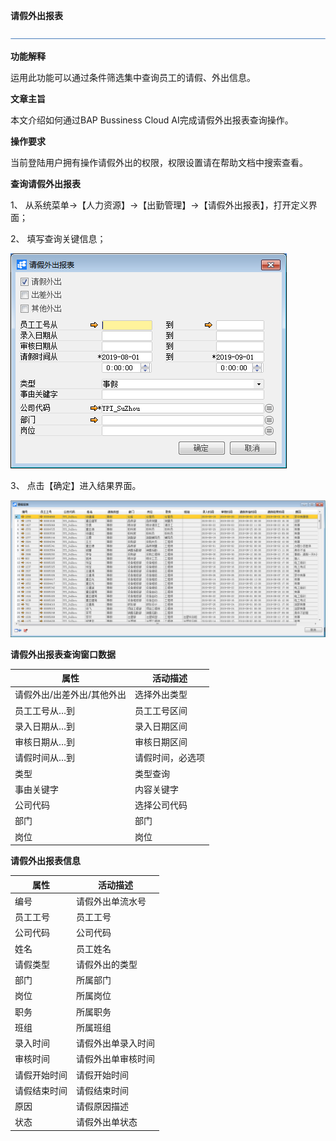 **请假外出报表**

 ![1574417197089](rlzy_cqgl_Images/common/headLine.png)

 

**功能解释**

运用此功能可以通过条件筛选集中查询员工的请假、外出信息。

**文章主旨**

本文介绍如何通过BAP Bussiness Cloud AI完成请假外出报表查询操作。

**操作要求**

当前登陆用户拥有操作请假外出的权限，权限设置请在帮助文档中搜索查看。

**查询请假外出报表**

1、 从系统菜单->【人力资源】->【出勤管理】->【请假外出报表】，打开定义界面； 

2、 填写查询关键信息；

![img](rlzy_cqgl_Images/请假外出报表1.png)

3、 点击【确定】进入结果界面。

![img](rlzy_cqgl_Images/请假外出报表2.png)

**请假外出报表查询窗口数据**

| **属性**                   | **活动描述**     |
| -------------------------- | ---------------- |
| 请假外出/出差外出/其他外出 | 选择外出类型     |
| 员工工号从…到              | 员工工号区间     |
| 录入日期从…到              | 录入日期区间     |
| 审核日期从…到              | 审核日期区间     |
| 请假时间从…到              | 请假时间，必选项 |
| 类型                       | 类型查询         |
| 事由关键字                 | 内容关键字       |
| 公司代码                   | 选择公司代码     |
| 部门                       | 部门             |
| 岗位                       | 岗位             |

**请假外出报表信息**

| **属性**     | **活动描述**       |
| ------------ | ------------------ |
| 编号         | 请假外出单流水号   |
| 员工工号     | 员工工号           |
| 公司代码     | 公司代码           |
| 姓名         | 员工姓名           |
| 请假类型     | 请假外出的类型     |
| 部门         | 所属部门           |
| 岗位         | 所属岗位           |
| 职务         | 所属职务           |
| 班组         | 所属班组           |
| 录入时间     | 请假外出单录入时间 |
| 审核时间     | 请假外出单审核时间 |
| 请假开始时间 | 请假开始时间       |
| 请假结束时间 | 请假结束时间       |
| 原因         | 请假原因描述       |
| 状态         | 请假外出单状态     |

 

    